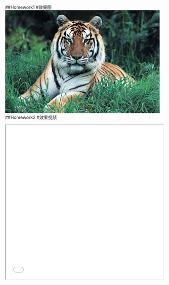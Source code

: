 ##Homework1
#效果图
![第一次作业](./HW01/tiger.jpg "第一次作业")
##Homework2
#效果视频
<iframe height=498 width=510 src="./HW02/result.mp4">
